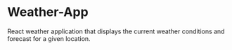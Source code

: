 # Weather-App
React weather application that displays the current weather conditions and forecast for a given location.
